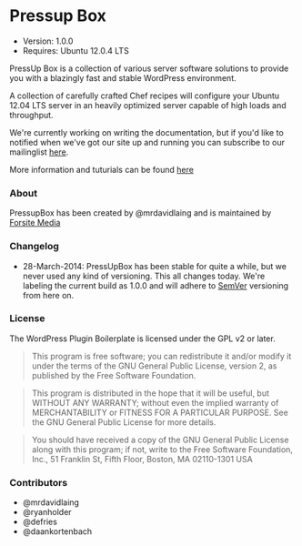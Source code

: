 # Pressup Box

* Version: 1.0.0
* Requires: Ubuntu 12.0.4 LTS

PressUp Box is a collection of various server software solutions to provide you with a blazingly fast and stable WordPress environment.

A collection of carefully crafted Chef recipes will configure your Ubuntu 12.04 LTS server in an heavily optimized server capable of high loads and throughput.

We're currently working on writing the documentation, but if you'd like to notified when we've got our site up and running you can subscribe to our mailinglist [here](http://forsitethemes.us2.list-manage.com/subscribe?u=74fcf6ac58548210bfe03a855&id=3ee2cab3a4).

More information and tuturials can be found [here](http://pressup.forsitemedia.nl)

### About

PressupBox has been created by @mrdavidlaing and is maintained by [Forsite Media](http://www.forsitemedia.net)

### Changelog

* 28-March-2014: PressUpBox has been stable for quite a while, but we never used any kind of versioning. This all changes today. We're labeling the current build as 1.0.0 and will adhere to [SemVer](http://semver.org) versioning from here on.


### License

The WordPress Plugin Boilerplate is licensed under the GPL v2 or later.

> This program is free software; you can redistribute it and/or modify
it under the terms of the GNU General Public License, version 2, as
published by the Free Software Foundation.

> This program is distributed in the hope that it will be useful,
but WITHOUT ANY WARRANTY; without even the implied warranty of
MERCHANTABILITY or FITNESS FOR A PARTICULAR PURPOSE.  See the
GNU General Public License for more details.

> You should have received a copy of the GNU General Public License
along with this program; if not, write to the Free Software
Foundation, Inc., 51 Franklin St, Fifth Floor, Boston, MA  02110-1301  USA


### Contributors
* @mrdavidlaing
* @ryanholder
* @defries
* @daankortenbach
